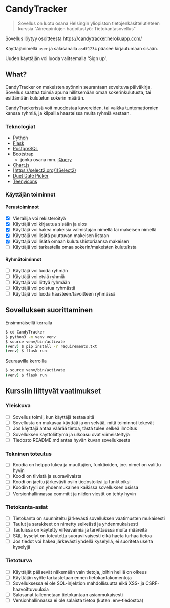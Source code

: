 # CandyTracker
> Sovellus on luotu osana Helsingin yliopiston tietojenkäsittelutieteen kurssia "Aineopintojen harjoitustyö: Tietokantasovellus"

Sovellus löytyy osoitteesta https://candytracker.herokuapp.com/

Käyttäjänimellä `user` ja salasanalla `asdf1234` pääsee kirjautumaan sisään.

Uuden käyttäjän voi luoda valitsemalla 'Sign up'.

## What?

CandyTracker on makeisten syönnin seurantaan soveltuva päiväkirja. Sovellus saattaa toimia apuna hillitsemään omaa sokerinkulutusta, tai esittämään kulutetun sokerin määrän.

CandyTrackerissä voit muodostaa kavereiden, tai vaikka tuntemattomien kanssa ryhmiä, ja kilpailla haasteissa muita ryhmiä vastaan.

### Teknologiat

- [Python](https://www.python.org/)
- [Flask](https://flask.palletsprojects.com/en/1.1.x/)
- [PostgreSQL](https://www.postgresql.org/)
- [Bootstrap](https://getbootstrap.com/)
  - jonka osana mm. [jQuery](https://jquery.com/)
- [Chart.js](https://www.chartjs.org/)
- [https://select2.org/](Select2)
- [Duet Date Picker](https://github.com/duetds/date-picker)
- [Teenyicons](https://teenyicons.com/)

### Käyttäjän toiminnot

#### Perustoiminnot
- [x] Vierailija voi rekisteröityä
- [x] Käyttäjä voi kirjautua sisään ja ulos
- [x] Käyttäjä voi hakea makeisia valmistajan nimellä tai makeisen nimellä
- [x] Käyttäjä voi lisätä puuttuvan makeisen listaan
- [x] Käyttäjä voi lisätä omaan kulutushistoriaansa makeisen
- [ ] Käyttäjä voi tarkastella omaa sokerin/makeisten kulutuksta

#### Ryhmätoiminnot
- [ ] Käyttäjä voi luoda ryhmän
- [ ] Käyttäjä voi etsiä ryhmiä
- [ ] Käyttäjä voi liittyä ryhmään
- [ ] Käyttäjä voi poistua ryhmästä
- [ ] Käyttäjä voi luoda haasteen/tavoitteen ryhmässä

## Sovelluksen suorittaminen

Ensimmäisellä kerralla

```bash
$ cd CandyTracker
$ python3 -m venv venv
$ source venv/bin/activate
(venv) $ pip install -r requirements.txt
(venv) $ flask run
```

Seuraavilla kerroilla

```bash
$ source venv/bin/activate
(venv) $ flask run
```

## Kurssiin liittyvät vaatimukset

### Yleiskuva
- [ ] Sovellus toimii, kun käyttäjä testaa sitä
- [ ] Sovellusta on mukavaa käyttää ja on selvää, mitä toiminnot tekevät
- [ ] Jos käyttäjä antaa väärää tietoa, tästä tulee selkeä ilmoitus
- [ ] Sovelluksen käyttöliittymä ja ulkoasu ovat viimeisteltyjä
- [ ] Tiedosto README.md antaa hyvän kuvan sovelluksesta
### Tekninen toteutus
- [ ] Koodia on helppo lukea ja muuttujien, funktioiden, jne. nimet on valittu hyvin
- [ ] Koodi on tiivistä ja suoraviivaista
- [ ] Koodi on jaettu järkevästi osiin tiedostoiksi ja funktioiksi
- [ ] Koodin tyyli on yhdenmukainen kaikissa sovelluksen osissa
- [ ] Versionhallinnassa commitit ja niiden viestit on tehty hyvin
### Tietokanta-asiat
- [ ] Tietokanta on suunniteltu järkevästi sovelluksen vaatimusten mukaisesti
- [ ] Taulut ja sarakkeet on nimetty selkeästi ja yhdenmukaisesti
- [ ] Tauluissa on käytetty viiteavaimia ja tarvittaessa muita määreitä
- [ ] SQL-kyselyt on toteutettu suoraviivaisesti eikä haeta turhaa tietoa
- [ ] Jos tiedot voi hakea järkevästi yhdellä kyselyllä, ei suoriteta useita kyselyjä
### Tietoturva
- [ ] Käyttäjät pääsevät näkemään vain tietoja, joihin heillä on oikeus
- [ ] Käyttäjän syöte tarkastetaan ennen tietokantakomentoja
- [ ] Sovelluksessa ei ole SQL-injektion mahdollisuutta eikä XSS- ja CSRF-haavoittuvuuksia
- [ ] Salasanat tallennetaan tietokantaan asianmukaisesti
- [ ] Versionhallinnassa ei ole salaista tietoa (kuten .env-tiedostoa)